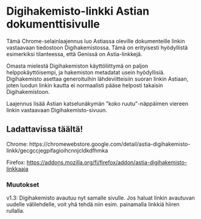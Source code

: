 <h1>Digihakemisto-linkki Astian dokumenttisivulle</h1>

Tämä Chrome-selainlaajennus luo Astiassa oleville dokumenteille linkin vastaavaan tiedostoon Digihakemistossa.
Tämä on erityisesti hyödyllistä esimerkiksi tilanteessa, että Genissä on Astia-linkkejä.

Omasta mielestä Digihakemiston käyttöliittymä on paljon helppokäyttöisempi, ja hakemiston metadatat usein hyödyllisiä.
Digihakemisto asettaa generoituihin lähdeviitteisiin suoran linkin Astiaan, joten luodun linkin kautta ei normaalisti pääse helposti takaisin Digihakemistoon.

Laajennus lisää Astian katselunäkymän "koko ruutu"-näppäimen viereen linkin vastaavaan Digihakemisto-sivuun.

<h2>Ladattavissa täältä!</h2>
Chrome: https://chromewebstore.google.com/detail/astia-digihakemisto-linkk/gecgccjegpifagioihcnnjcldkdfhmka

Firefox: https://addons.mozilla.org/fi/firefox/addon/astia-digihakemisto-linkkaaja

<h3>Muutokset</h3>
v1.3: Digihakemisto avautuu nyt samalle sivulle. Jos haluat linkin avautuvan uudelle välilehdelle, voit yhä tehdä niin esim. painamalla linkkiä hiiren rullalla.
